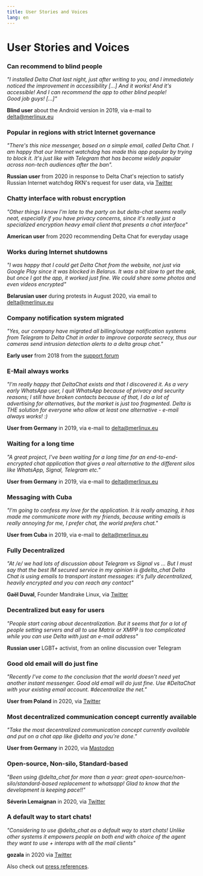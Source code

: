 ```yaml
---
title: User Stories and Voices
lang: en
---
```


# User Stories and Voices


### Can recommend to blind people

_"I installed Delta Chat last night, just after writing to you,
and I immediately noticed the improvement in accessibility [...]
And it works! And it's accessible! And I can recommend the app to other blind people!                                 
Good job guys! [...]"_

**Blind user** about the Android version in 2019, via e-mail to delta@merlinux.eu

### Popular in regions with strict Internet governance

_"There's this nice messenger, based on a simple email, called Delta Chat. I am happy that our Internet watchdog has made this app popular by trying to block it. It's just like with Telegram that has become widely popular across non-tech audiences after the ban"._ 

**Russian user** from 2020 in response to Delta Chat's rejection to satisfy Russian Internet watchdog RKN's request for user data, via [Twitter](https://twitter.com/Alex0s/status/1256841124427313153)

### Chatty interface with robust encryption

_"Other things I know I'm late to the party on but delta-chat seems really neat, especially if you have privacy concerns, since it's really just a specialized encryption heavy email client that presents a chat interface"_

**American user** from 2020 recommending Delta Chat for everyday usage

### Works during Internet shutdowns

_"I was happy that I could get Delta Chat from the website, not just via Google Play since it was blocked in Belarus. It was a bit slow to get the apk, but once I got the app, it worked just fine. We could share some photos and even videos encrypted"_ 

**Belarusian user** during protests in August 2020, via email to delta@merlinux.eu

### Company notification system migrated

_"Yes, our company have migrated
all billing/outage notification systems
from Telegram to Delta Chat
in order to improve corporate secrecy,
thus our cameras send intrusion detection alerts
to a delta group chat."_

**Early user** from 2018 from the [support forum](https://support.delta.chat/t/clear-chat-function/163/8)


### E-Mail always works

_"I'm really happy that DeltaChat exists and that I discovered it.
As a very early WhatsApp user, I quit WhatsApp because of privacy and security reasons;
I still have broken contacts because of that,
I do a lot of advertising for alternatives, but the market is just too fragmented.
Delta is THE solution for everyone who allow at least one
alternative - e-mail always works! :)_

**User from Germany** in 2019, via e-mail to delta@merlinux.eu


### Waiting for a long time

_"A great project, I've been waiting for a long time
for an end-to-end-encrypted chat application that gives a real alternative to the
different silos like WhatsApp, Signal, Telegram etc."_

**User from Germany** in 2019, via e-mail to delta@merlinux.eu


### Messaging with Cuba

_"I'm going to confess my love for the application.
It is really amazing, it has made me communicate more with my friends,
because writing emails is really annoying for me, I prefer chat, the world prefers chat."_

**User from Cuba** in 2019, via e-mail to delta@merlinux.eu


### Fully Decentralized

_"At /e/ we had lots of discussion about Telegram vs Signal vs ... 
But I must say that the best IM secured service in my opinion is @delta_chat
Delta Chat is using emails to transport instant messages: 
it's fully decentralized, heavily encrypted and you can reach any contact"_

**Gaël Duval**, Founder Mandrake Linux, via [Twitter](https://twitter.com/gael_duval/status/1122906779002777600)

### Decentralized but easy for users

_"People start caring about decentralization. But it seems that for a lot of people setting servers and all to use Matrix or XMPP is too complicated while you can use Delta with just an e-mail address"_

**Russian user** LGBT+ activist, from an online discussion over Telegram

### Good old email will do just fine

_"Recently I've come to the conclusion 
that the world doesn't need yet another instant messenger.
Good old email will do just fine.
Use #DeltaChat with your existing email account. #decentralize the net."_

**User from Poland** in 2020, via [Twitter](https://twitter.com/MichalNarecki/status/1280820973902745600)


### Most decentralized communication concept currently available

_"Take the most decentralized communication concept currently available
and put on a chat app like @delta and you're done."_

**User from Germany** in 2020, via [Mastodon](https://mastodon.bayern/@binaryflo85/103273050438673883)


### Open-source, Non-silo, Standard-based

_"Been using  @delta_chat for more than a year:
great open-source/non-silo/standard-based replacement to whatsapp!
Glad to know that the development is keeping pace!!"_

**Séverin Lemaignan** in 2020, via [Twitter](https://twitter.com/skadge/status/1276515066393878529)


### A default way to start chats!

_"Considering to use  @delta_chat as a default way to start chats!
Unlike other systems it empowers people on both end with choice of the agent they want to use +
interops with all the mail clients"_

**gozala** in 2020 via [Twitter](https://twitter.com/gozala/status/1281346020664729600)


Also check out [press references](references).

